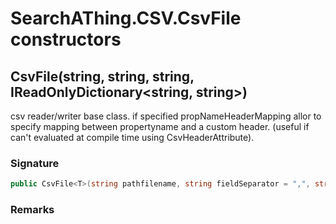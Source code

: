 # SearchAThing.CSV.CsvFile<T> constructors
## CsvFile<T>(string, string, string, IReadOnlyDictionary<string, string>)
csv reader/writer base class.
            if specified propNameHeaderMapping allor to specify mapping between propertyname and a custom header.
            (useful if can't evaluated at compile time using CsvHeaderAttribute).

### Signature
```csharp
public CsvFile<T>(string pathfilename, string fieldSeparator = ",", string decimalSeparator = ".", IReadOnlyDictionary<string, string> propNameHeaderMapping = null)
```
### Remarks

